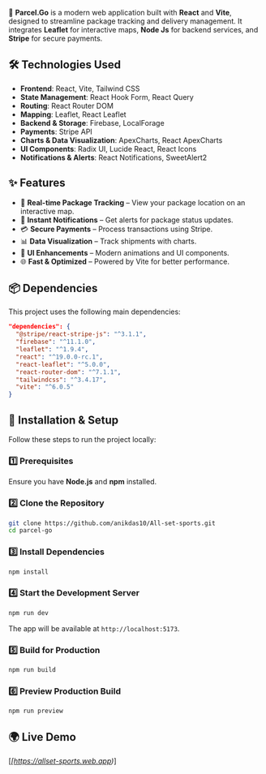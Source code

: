 


🚀 **Parcel.Go** is a modern web application built with **React** and **Vite**, designed to streamline package tracking and delivery management. It integrates **Leaflet** for interactive maps, **Node Js** for backend services, and **Stripe** for secure payments.


## 🛠️ Technologies Used
- **Frontend**: React, Vite, Tailwind CSS
- **State Management**: React Hook Form, React Query
- **Routing**: React Router DOM
- **Mapping**: Leaflet, React Leaflet
- **Backend & Storage**: Firebase, LocalForage
- **Payments**: Stripe API
- **Charts & Data Visualization**: ApexCharts, React ApexCharts
- **UI Components**: Radix UI, Lucide React, React Icons
- **Notifications & Alerts**: React Notifications, SweetAlert2

## ✨ Features
- 📍 **Real-time Package Tracking** – View your package location on an interactive map.
- 🔔 **Instant Notifications** – Get alerts for package status updates.
- 💳 **Secure Payments** – Process transactions using Stripe.
- 📊 **Data Visualization** – Track shipments with charts.
- 🎉 **UI Enhancements** – Modern animations and UI components.
- 🌐 **Fast & Optimized** – Powered by Vite for better performance.

## 📦 Dependencies
This project uses the following main dependencies:

```json
"dependencies": {
  "@stripe/react-stripe-js": "^3.1.1",
  "firebase": "^11.1.0",
  "leaflet": "^1.9.4",
  "react": "^19.0.0-rc.1",
  "react-leaflet": "^5.0.0",
  "react-router-dom": "^7.1.1",
  "tailwindcss": "^3.4.17",
  "vite": "^6.0.5"
}
```

## 🚀 Installation & Setup
Follow these steps to run the project locally:

### 1️⃣ Prerequisites
Ensure you have **Node.js** and **npm** installed.

### 2️⃣ Clone the Repository
```sh
git clone https://github.com/anikdas10/All-set-sports.git
cd parcel-go
```

### 3️⃣ Install Dependencies
```sh
npm install
```

### 4️⃣ Start the Development Server
```sh
npm run dev
```
The app will be available at `http://localhost:5173`.

### 5️⃣ Build for Production
```sh
npm run build
```

### 6️⃣ Preview Production Build
```sh
npm run preview
```

## 🌍 Live Demo
[*[https://allset-sports.web.app)*]
